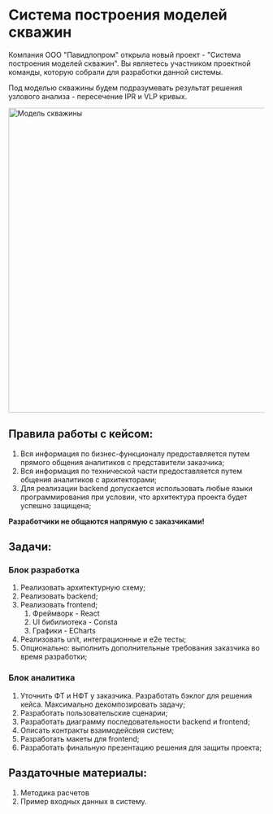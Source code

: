 # Система построения моделей скважин

Компания ООО "Павидлопром" открыла новый проект - "Система построения моделей скважин". Вы являетесь участником проектной команды, которую собрали для разработки данной системы.

Под моделью скважины будем подразумевать результат решения узлового анализа - пересечение IPR и VLP кривых.

<img alt="Модель скважины" height="600" src="https://res-tech.ru/wp-content/uploads/2021/03/%D0%A0%D0%B8%D1%81%D1%83%D0%BD%D0%BE%D0%BA-3-2.png" width="600"/>

## Правила работы с кейсом:
1. Вся информация по бизнес-функционалу предоставляется путем прямого общения аналитиков с представители заказчика;
2. Вся информация по технической части предоставляется путем общения аналитиков с архитекторами;
3. Для реализации backend допускается использовать любые языки программирования при условии, что архитектура проекта будет успешно защищена;

<b>Разработчики не общаются напрямую с заказчиками!</b>

## Задачи:
### Блок разработка
1. Реализовать архитектурную схему;
2. Реализовать backend;
3. Реализовать frontend;
    1. Фреймворк - React
    2. UI бибилиотека - Consta
    3. Графики - ECharts
4. Реализовать unit, интеграционные и e2e тесты;
5. Опционально: выполнить дополнительные требования заказчика во время разработки;

### Блок аналитика
1. Уточнить ФТ и НФТ у заказчика. Разработать бэклог для решения кейса. Максимально декомпозировать задачу;
2. Разработать пользовательские сценарии;
3. Разработать диаграмму последовательности backend и frontend;
4. Описать контракты взаимодейсвия систем;
5. Разработать макеты для frontend;
6. Разработать финальную презентацию решения для защиты проекта;

## Раздаточные материалы:
1. Методика расчетов
2. Пример входных данных в систему.
